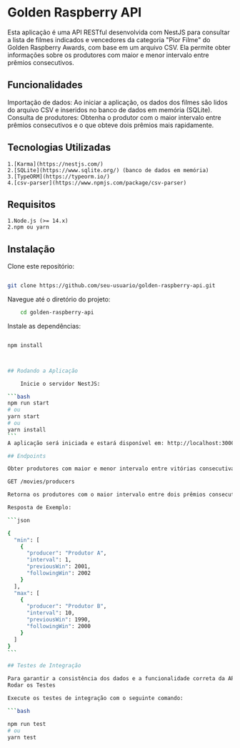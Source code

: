 # Golden Raspberry API

Esta aplicação é uma API RESTful desenvolvida com NestJS para consultar a lista de filmes indicados e vencedores da categoria "Pior Filme" do Golden Raspberry Awards, com base em um arquivo CSV. Ela permite obter informações sobre os produtores com maior e menor intervalo entre prêmios consecutivos.

## Funcionalidades

Importação de dados: Ao iniciar a aplicação, os dados dos filmes são lidos do arquivo CSV e inseridos no banco de dados em memória (SQLite).
Consulta de produtores: Obtenha o produtor com o maior intervalo entre prêmios consecutivos e o que obteve dois prêmios mais rapidamente.

## Tecnologias Utilizadas

    1.[Karma](https://nestjs.com/)
    2.[SQLite](https://www.sqlite.org/) (banco de dados em memória)
    3.[TypeORM](https://typeorm.io/)
    4.[csv-parser](https://www.npmjs.com/package/csv-parser)

## Requisitos

    1.Node.js (>= 14.x)
    2.npm ou yarn
    
## Instalação
Clone este repositório:

```bash

git clone https://github.com/seu-usuario/golden-raspberry-api.git

```

Navegue até o diretório do projeto:

```bash
    cd golden-raspberry-api
```


Instale as dependências:

````bash

npm install



## Rodando a Aplicação

    Inicie o servidor NestJS:

```bash
npm run start
# ou
yarn start
# ou
yarn install
```
A aplicação será iniciada e estará disponível em: http://localhost:3000.

## Endpoints

Obter produtores com maior e menor intervalo entre vitórias consecutivas

GET /movies/producers

Retorna os produtores com o maior intervalo entre dois prêmios consecutivos e o menor intervalo entre prêmios.

Resposta de Exemplo:

```json

{
  "min": [
    {
      "producer": "Produtor A",
      "interval": 1,
      "previousWin": 2001,
      "followingWin": 2002
    }
  ],
  "max": [
    {
      "producer": "Produtor B",
      "interval": 10,
      "previousWin": 1990,
      "followingWin": 2000
    }
  ]
}
```

## Testes de Integração

Para garantir a consistência dos dados e a funcionalidade correta da API, foram implementados testes de integração.
Rodar os Testes

Execute os testes de integração com o seguinte comando:

```bash

npm run test
# ou
yarn test
